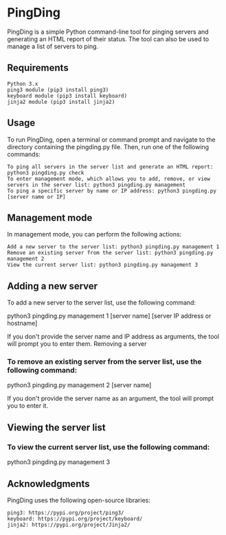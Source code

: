 # PingDing

PingDing is a simple Python command-line tool for pinging servers and generating an HTML report of their status. The tool can also be used to manage a list of servers to ping.
## Requirements

    Python 3.x
    ping3 module (pip3 install ping3)
    keyboard module (pip3 install keyboard)
    jinja2 module (pip3 install jinja2)

## Usage

To run PingDing, open a terminal or command prompt and navigate to the directory containing the pingding.py file. Then, run one of the following commands:

    To ping all servers in the server list and generate an HTML report: python3 pingding.py check
    To enter management mode, which allows you to add, remove, or view servers in the server list: python3 pingding.py management
    To ping a specific server by name or IP address: python3 pingding.py [server name or IP]

## Management mode

In management mode, you can perform the following actions:

    Add a new server to the server list: python3 pingding.py management 1
    Remove an existing server from the server list: python3 pingding.py management 2
    View the current server list: python3 pingding.py management 3

## Adding a new server

To add a new server to the server list, use the following command:

python3 pingding.py management 1 [server name] [server IP address or hostname]

If you don't provide the server name and IP address as arguments, the tool will prompt you to enter them.
Removing a server

### To remove an existing server from the server list, use the following command:

python3 pingding.py management 2 [server name]

If you don't provide the server name as an argument, the tool will prompt you to enter it.
## Viewing the server list

### To view the current server list, use the following command:

python3 pingding.py management 3

## Acknowledgments

PingDing uses the following open-source libraries:

    ping3: https://pypi.org/project/ping3/
    keyboard: https://pypi.org/project/keyboard/
    jinja2: https://pypi.org/project/Jinja2/
